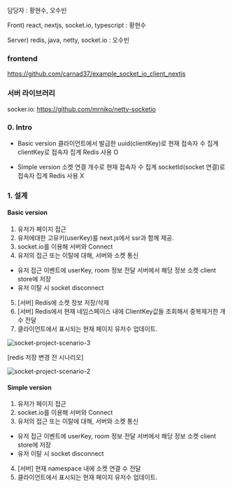담당자 : 황현수, 오수빈

 

Front) react, nextjs, socket.io, typescript : 황현수

Server) redis, java, netty, socket.io : 오수빈

### frontend
https://github.com/carnad37/example_socket_io_client_nextjs

### 서버 라이브러리
socker.io: https://github.com/mrniko/netty-socketio

### 0. Intro
- Basic version
클라이언트에서 발급한 uuid(clientKey)로 현재 접속자 수 집계
clientKey로 접속자 집계
Redis 사용 O

- Simple version
소켓 연결 개수로 현재 접속자 수 집계
socketId(socket 연결)로 접속자 집계
Redis 사용 X


### 1. 설계
#### Basic version
1. 유저가 페이지 접근
2. 유저에대한 고유키(userKey)를 next.js에서 ssr과 함께 제공.
3. socket.io를 이용해 서버와 Connect
4. 유저의 접근 또는 이탈에 대해, 서버와 소켓 통신
- 유저 접근 이벤트에 userKey, room 정보 전달 서버에서 해당 정보 소켓 client store에 저장 
- 유저 이탈 시 socket disconnect
5. [서버] Redis에 소켓 정보 저장/삭제
6. [서버] Redis에서 현재 네임스페이스 내에 ClientKey값들 조회해서 중복제거한 개수 전달
7. 클라이언트에서 표시되는 현재 페이지 유저수 업데이트.

![socket-project-scenario-3](https://github.com/ohsoou/socket-spring-project/assets/64073715/7d0b4e5e-fe27-4741-a650-5de1265368c2)

[redis 저장 변경 전 시나리오]

![socket-project-scenario-2](https://github.com/ohsoou/socket-spring-project/assets/64073715/8470548c-05d3-4c16-8574-132258c49d39)

#### Simple version
1. 유저가 페이지 접근
2. socket.io를 이용해 서버와 Connect
3. 유저의 접근 또는 이탈에 대해, 서버와 소켓 통신
- 유저 접근 이벤트에 userKey, room 정보 전달 서버에서 해당 정보 소켓 client store에 저장 
- 유저 이탈 시 socket disconnect
4. [서버] 현재 namespace 내에 소켓 연결 수 전달
5. 클라이언트에서 표시되는 현재 페이지 유저수 업데이트.
